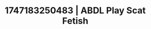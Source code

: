 ---
categories:
- Swimmer
- Retro fantasy play
- Digital erotica realm
- MILF fantasy
- Delicate restraint
image: /assets/images/1747183250483.webp
layout: post
seo:
  description: Featured content with exclusive Scat Fetish, ABDL Play. HD images available.
  keywords: Scat Fetish, ABDL Play
  og_image: /assets/images/1747183250483.webp
  schema_type: VisualArtwork
tags:
- ABDL Play
- '#1747183250483'
- Scat Fetish
title: 1747183250483 | ABDL Play Scat Fetish
---
